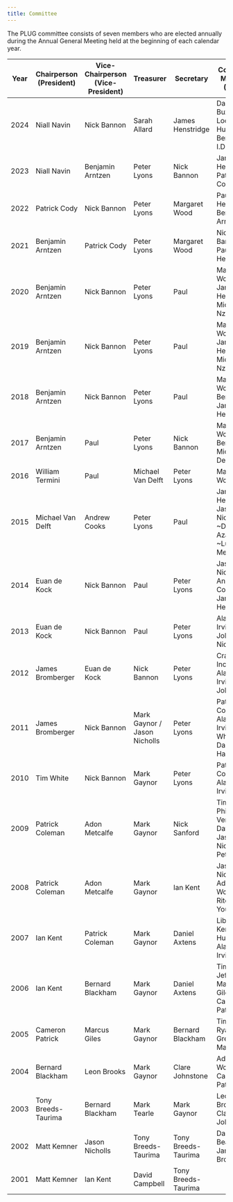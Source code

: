 ```yaml
---
title: Committee
---
```


The PLUG committee consists of seven members who are elected annually during the Annual General Meeting held at the beginning of each calendar year.

Year | Chairperson (President) | Vice-Chairperson (Vice-President) | Treasurer    | Secretary        | Committee Members (OCMs)
---- | ----------------------- | --------------------------------- | ------------ | ---------------- | ------------------------
2024 | Niall Navin             | Nick Bannon                       | Sarah Allard | James Henstridge | Dan Buzzard, Lochran Huck, Benjamin I.D. Silva
2023 | Niall Navin             | Benjamin Arntzen    | Peter Lyons       | Nick Bannon   | James Henstridge, Patrick Cody, Paul
2022 | Patrick Cody            | Nick Bannon         | Peter Lyons       | Margaret Wood | Paul, James Henstridge, Benjamin Arntzen 
2021 | Benjamin Arntzen        | Patrick Cody        | Peter Lyons       | Margaret Wood | Nick Bannon, Paul, James Henstridge
2020 | Benjamin Arntzen        | Nick Bannon         | Peter Lyons       | Paul          | Margaret Wood, James Henstridge, Michel Nzikou
2019 | Benjamin Arntzen        | Nick Bannon         | Peter Lyons       | Paul          | Margaret Wood, James Henstridge, Michel Nzikou
2018 | Benjamin Arntzen        | Nick Bannon         | Peter Lyons       | Paul          | Margaret Wood, Dean Bergin, James Henstridge
2017 | Benjamin Arntzen        | Paul                | Peter Lyons       | Nick Bannon   | Margaret Wood, Dean Bergin, Michael Van Delft
2016 | William Termini         | Paul                | Michael Van Delft | Peter Lyons   | Margaret Wood
2015 | Michael Van Delft       | Andrew Cooks        | Peter Lyons       | Paul          | James Henstridge,  Jason Nicholls, ~Delan Azabani~, ~Luke Mercuri~
2014 | Euan de Kock            | Nick Bannon         | Paul              | Peter Lyons   | Jason Nicholls, Andrew Cooks, James Henstridge
2013 | Euan de Kock            | Nick Bannon         | Paul              | Peter Lyons   | Alastair Irvine, Luke John, Jason Nicholls
2012 | James Bromberger        | Euan de Kock        | Nick Bannon       | Peter Lyons   | Craig Inches, Alastair Irvine, Luke John
2011 | James Bromberger        | Nick Bannon         | Mark Gaynor / Jason Nicholls | Peter Lyons | Patrick Coleman, Alastair Irvine, Tim White, Daniel Harmsworth
2010 | Tim White               | Nick Bannon         | Mark Gaynor       | Peter Lyons   | Patrick Coleman, Alastair Irvine
2009 | Patrick Coleman         | Adon Metcalfe       | Mark Gaynor       | Nick Sanford  | Tim White, Phillip Verschure, David Lloyd, Jason Nicholls, Peter Lyons
2008 | Patrick Coleman         | Adon Metcalfe       | Mark Gaynor       | Ian Kent      | Jason Nicholls, Adrian Woodley, Ritchie Young
2007 | Ian Kent                | Patrick Coleman     | Mark Gaynor       | Daniel Axtens | Librarian: Ken Muir-Hunt, Talks: Alastair Irvine
2006 | Ian Kent                | Bernard Blackham    | Mark Gaynor       | Daniel Axtens | Tim White, Jeff Rida, Marcus Giles, Cameron Patrick
2005 | Cameron Patrick         | Marcus Giles        | Mark Gaynor       | Bernard Blackham | Tim White, Ryan Smith, Greg Macham
2004 | Bernard Blackham        | Leon Brooks         | Mark Gaynor       | Clare Johnstone | Adrian Woodley, Cameron Patrick
2003 | Tony Breeds-Taurima     | Bernard Blackham    | Mark Tearle       | Mark Gaynor    | Leon Brooks, Clare Johnstone
2002 | Matt Kemner             | Jason Nicholls      | Tony Breeds-Taurima | Tony Breeds-Taurima | Daniel Beard, James Bromberger
2001 | Matt Kemner             | Ian Kent            | David Campbell    | Tony Breeds-Taurima |
